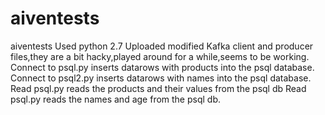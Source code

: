 # aiventests
aiventests
Used python 2.7
Uploaded modified Kafka client and producer files,they are a bit hacky,played around for a while,seems to be working.
Connect to psql.py inserts datarows with products into the psql database.
Connect to psql2.py inserts datarows with names into the psql database.
Read psql.py reads the products and their values from the psql db
Read psql.py reads the names and age from the psql db.
